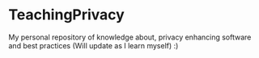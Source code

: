 # TeachingPrivacy
My personal repository of knowledge about, privacy enhancing software and best practices (Will update as I  learn myself) :)
